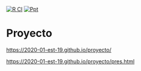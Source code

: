 [![R CI](https://github.com/2020-01-est-19/proyecto/workflows/R%20CI/badge.svg)](https://github.com/2020-01-est-19/proyecto/actions?query=workflow%3A%22R+CI%22)
[![Ppt](https://img.shields.io/badge/Ioslides-Ppt-informational?logo=R)](https://2020-01-est-19.github.io/proyecto/pres.html)

# Proyecto

https://2020-01-est-19.github.io/proyecto/

https://2020-01-est-19.github.io/proyecto/pres.html
